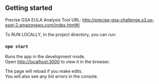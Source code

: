 
## Getting started

Precise GSA EULA Analysis Tool URL: http://precise-gsa-challenge.s3.us-east-2.amazonaws.com/index.html#/

To RUN LOCALLY,
In the project directory, you can run:

### `npm start`

Runs the app in the development mode.<br />
Open [http://localhost:3000](http://localhost:3000) to view it in the browser.

The page will reload if you make edits.<br />
You will also see any lint errors in the console.



